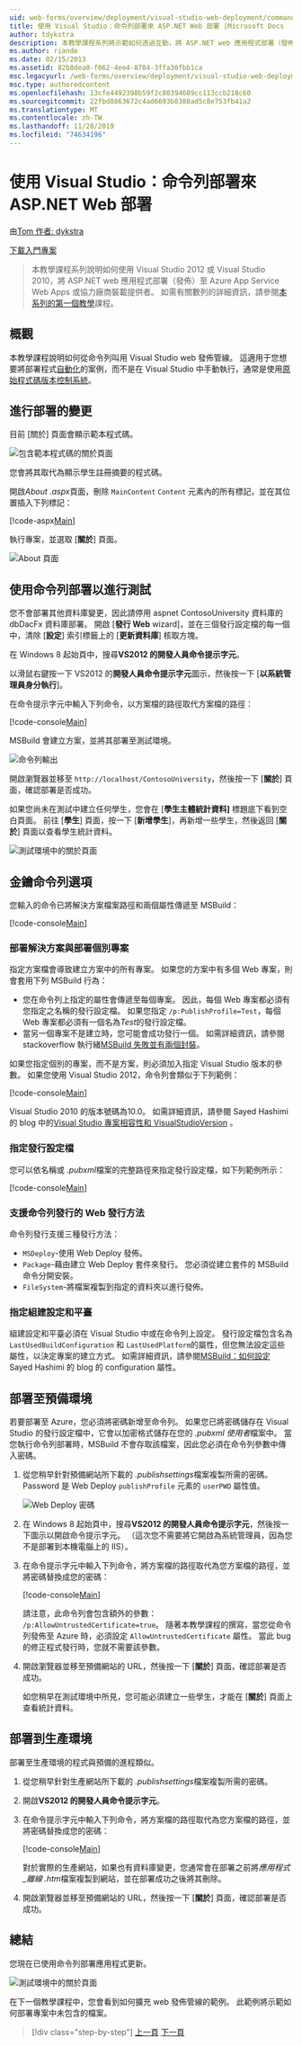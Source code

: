 ```yaml
---
uid: web-forms/overview/deployment/visual-studio-web-deployment/command-line-deployment
title: 使用 Visual Studio：命令列部署來 ASP.NET Web 部署 |Microsoft Docs
author: tdykstra
description: 本教學課程系列將示範如何透過互動，將 ASP.NET web 應用程式部署（發佈）至 Azure App Service Web Apps 或協力廠商主機服務提供者。
ms.author: riande
ms.date: 02/15/2013
ms.assetid: 82b8dea0-f062-4ee4-8784-3ffa30fbb1ca
msc.legacyurl: /web-forms/overview/deployment/visual-studio-web-deployment/command-line-deployment
msc.type: authoredcontent
ms.openlocfilehash: 13cfe4492398b59f2c80394689cc113ccb218c60
ms.sourcegitcommit: 22fbd8863672c4ad6693b8388ad5c8e753fb41a2
ms.translationtype: MT
ms.contentlocale: zh-TW
ms.lasthandoff: 11/28/2019
ms.locfileid: "74634196"
---
```

# <a name="aspnet-web-deployment-using-visual-studio-command-line-deployment"></a>使用 Visual Studio：命令列部署來 ASP.NET Web 部署

由[Tom 作者: dykstra](https://github.com/tdykstra)

[下載入門專案](https://go.microsoft.com/fwlink/p/?LinkId=282627)

> 本教學課程系列說明如何使用 Visual Studio 2012 或 Visual Studio 2010，將 ASP.NET web 應用程式部署（發佈）至 Azure App Service Web Apps 或協力廠商裝載提供者。 如需有關數列的詳細資訊，請參閱[本系列的第一個教學](introduction.md)課程。

## <a name="overview"></a>概觀

本教學課程說明如何從命令列叫用 Visual Studio web 發佈管線。 這適用于您想要將部署程式[自動化](../../../../aspnet/overview/developing-apps-with-windows-azure/building-real-world-cloud-apps-with-windows-azure/continuous-integration-and-continuous-delivery.md)的案例，而不是在 Visual Studio 中手動執行，通常是使用[原始程式碼版本控制系統](../../../../aspnet/overview/developing-apps-with-windows-azure/building-real-world-cloud-apps-with-windows-azure/source-control.md)。

## <a name="make-a-change-to-deploy"></a>進行部署的變更

目前 [關於] 頁面會顯示範本程式碼。

![包含範本程式碼的關於頁面](command-line-deployment/_static/image1.png)

您會將其取代為顯示學生註冊摘要的程式碼。

開啟*About .aspx*頁面，刪除 `MainContent` `Content` 元素內的所有標記，並在其位置插入下列標記：

[!code-aspx[Main](command-line-deployment/samples/sample1.aspx)]

執行專案，並選取 [**關於**] 頁面。

![About 頁面](command-line-deployment/_static/image2.png)

## <a name="deploy-to-test-by-using-the-command-line"></a>使用命令列部署以進行測試

您不會部署其他資料庫變更，因此請停用 aspnet ContosoUniversity 資料庫的 dbDacFx 資料庫部署。 開啟 [**發行 Web** wizard]，並在三個發行設定檔的每一個中，清除 [**設定**] 索引標籤上的 [**更新資料庫**] 核取方塊。

在 Windows 8 起始頁中，搜尋**VS2012 的開發人員命令提示字元**。

以滑鼠右鍵按一下 VS2012 的**開發人員命令提示字元**圖示，然後按一下 [**以系統管理員身分執行**]。

在命令提示字元中輸入下列命令，以方案檔的路徑取代方案檔的路徑：

[!code-console[Main](command-line-deployment/samples/sample2.cmd)]

MSBuild 會建立方案，並將其部署至測試環境。

![命令列輸出](command-line-deployment/_static/image3.png)

開啟瀏覽器並移至 `http://localhost/ContosoUniversity`，然後按一下 [**關於**] 頁面，確認部署是否成功。

如果您尚未在測試中建立任何學生，您會在 [**學生主體統計資料]** 標題底下看到空白頁面。 前往 [**學生**] 頁面，按一下 [**新增學生**]，再新增一些學生，然後返回 [**關於**] 頁面以查看學生統計資料。

![測試環境中的關於頁面](command-line-deployment/_static/image4.png)

## <a name="key-command-line-options"></a>金鑰命令列選項

您輸入的命令已將解決方案檔案路徑和兩個屬性傳遞至 MSBuild：

[!code-console[Main](command-line-deployment/samples/sample3.cmd)]

### <a name="deploying-the-solution-versus-deploying-individual-projects"></a>部署解決方案與部署個別專案

指定方案檔會導致建立方案中的所有專案。 如果您的方案中有多個 Web 專案，則會套用下列 MSBuild 行為：

- 您在命令列上指定的屬性會傳遞至每個專案。 因此，每個 Web 專案都必須有您指定之名稱的發行設定檔。 如果您指定 `/p:PublishProfile=Test`，每個 Web 專案都必須有一個名為*Test*的發行設定檔。
- 當另一個專案不是建立時，您可能會成功發行一個。 如需詳細資訊，請參閱 stackoverflow 執行緒[MSBuild 失敗並有兩個封裝](http://stackoverflow.com/questions/14226451/msbuild-fails-with-two-packages)。

如果您指定個別的專案，而不是方案，則必須加入指定 Visual Studio 版本的參數。 如果您使用 Visual Studio 2012，命令列會類似于下列範例：

[!code-console[Main](command-line-deployment/samples/sample4.cmd?highlight=1)]

Visual Studio 2010 的版本號碼為10.0。 如需詳細資訊，請參閱 Sayed Hashimi 的 blog 中的[Visual Studio 專案相容性和 VisualStudioVersion](http://sedodream.com/2012/08/19/VisualStudioProjectCompatabilityAndVisualStudioVersion.aspx) 。

### <a name="specifying-the-publish-profile"></a>指定發行設定檔

您可以依名稱或 *.pubxml*檔案的完整路徑來指定發行設定檔，如下列範例所示：

[!code-console[Main](command-line-deployment/samples/sample5.cmd?highlight=1)]

### <a name="web-publish-methods-supported-for-command-line-publishing"></a>支援命令列發行的 Web 發行方法

命令列發行支援三種發行方法：

- `MSDeploy`-使用 Web Deploy 發佈。
- `Package`-藉由建立 Web Deploy 套件來發行。 您必須從建立套件的 MSBuild 命令分開安裝。
- `FileSystem`-將檔案複製到指定的資料夾以進行發佈。

### <a name="specifying-the-build-configuration-and-platform"></a>指定組建設定和平臺

組建設定和平臺必須在 Visual Studio 中或在命令列上設定。 發行設定檔包含名為 `LastUsedBuildConfiguration` 和 `LastUsedPlatform`的屬性，但您無法設定這些屬性，以決定專案的建立方式。 如需詳細資訊，請參閱[MSBuild：如何設定](http://sedodream.com/2012/10/27/MSBuildHowToSetTheConfigurationProperty.aspx)Sayed Hashimi 的 blog 的 configuration 屬性。

## <a name="deploy-to-staging"></a>部署至預備環境

若要部署至 Azure，您必須將密碼新增至命令列。 如果您已將密碼儲存在 Visual Studio 的發行設定檔中，它會以加密格式儲存在您的 *.pubxml 使用者*檔案中。 當您執行命令列部署時，MSBuild 不會存取該檔案，因此您必須在命令列參數中傳入密碼。

1. 從您稍早針對預備網站所下載的 *.publishsettings*檔案複製所需的密碼。 Password 是 Web Deploy `publishProfile` 元素的 `userPWD` 屬性值。

    ![Web Deploy 密碼](command-line-deployment/_static/image5.png)
2. 在 Windows 8 起始頁中，搜尋**VS2012 的開發人員命令提示字元**，然後按一下圖示以開啟命令提示字元。 （這次您不需要將它開啟為系統管理員，因為您不是部署到本機電腦上的 IIS）。
3. 在命令提示字元中輸入下列命令，將方案檔的路徑取代為您方案檔的路徑，並將密碼替換成您的密碼：

    [!code-console[Main](command-line-deployment/samples/sample6.cmd)]

    請注意，此命令列會包含額外的參數： `/p:AllowUntrustedCertificate=true`。 隨著本教學課程的撰寫，當您從命令列發佈至 Azure 時，必須設定 `AllowUntrustedCertificate` 屬性。 當此 bug 的修正程式發行時，您就不需要該參數。
4. 開啟瀏覽器並移至預備網站的 URL，然後按一下 [**關於**] 頁面，確認部署是否成功。

    如您稍早在測試環境中所見，您可能必須建立一些學生，才能在 [**關於**] 頁面上查看統計資料。

## <a name="deploy-to-production"></a>部署到生產環境

部署至生產環境的程式與預備的進程類似。

1. 從您稍早針對生產網站所下載的 *.publishsettings*檔案複製所需的密碼。
2. 開啟**VS2012 的開發人員命令提示字元**。
3. 在命令提示字元中輸入下列命令，將方案檔的路徑取代為您方案檔的路徑，並將密碼替換成您的密碼：

    [!code-console[Main](command-line-deployment/samples/sample7.cmd)]

    對於實際的生產網站，如果也有資料庫變更，您通常會在部署之前將*應用程式\_離線 .htm*檔案複製到網站，並在部署成功之後將其刪除。
4. 開啟瀏覽器並移至預備網站的 URL，然後按一下 [**關於**] 頁面，確認部署是否成功。

## <a name="summary"></a>總結

您現在已使用命令列部署應用程式更新。

![測試環境中的關於頁面](command-line-deployment/_static/image6.png)

在下一個教學課程中，您會看到如何擴充 web 發佈管線的範例。 此範例將示範如何部署專案中未包含的檔案。

> [!div class="step-by-step"]
> [上一頁](deploying-a-database-update.md)
> [下一頁](deploying-extra-files.md)
